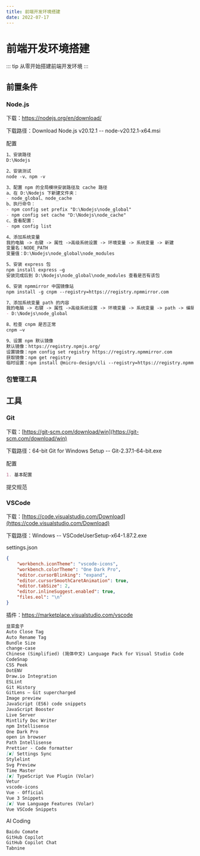```yaml
---
title: 前端开发环境搭建
date: 2022-07-17
---
```


# 前端开发环境搭建

::: tip
从零开始搭建前端开发环境
:::



## 前置条件

### Node.js

下载：https://nodejs.org/en/download/

下载路径：Download Node.js v20.12.1 -- node-v20.12.1-x64.msi

配置

```markdown
1、安装路径
D:\Nodejs

2、安装测试
node -v、npm -v

3、配置 npm 的全局模块安装路径及 cache 路径
a、在 D:\Nodejs 下新建文件夹：
- node_global、node_cache
b、执行命令：
- npm config set prefix "D:\Nodejs\node_global"
- npm config set cache "D:\Nodejs\node_cache"
c、查看配置：
- npm config list

4、添加系统变量
我的电脑 -> 右键 -> 属性 ->高级系统设置 -> 环境变量 -> 系统变量 -> 新建
变量名：NODE_PATH
变量值：D:\Nodejs\node_global\node_modules

5、安装 express 包
npm install express –g
安装完成后到 D:\Nodejs\node_global\node_modules 查看是否有该包

6、安装 npmmirror 中国镜像站
npm install -g cnpm --registry=https://registry.npmmirror.com

7、添加系统变量 path 的内容
我的电脑 -> 右键 -> 属性 ->高级系统设置 -> 环境变量 -> 系统变量 -> path -> 编辑 -> 新建
- D:\Nodejs\node_global

8、检查 cnpm 是否正常
cnpm –v

9、设置 npm 默认镜像
默认镜像：https://registry.npmjs.org/
设置镜像：npm config set registry https://registry.npmmirror.com
获取镜像：npm get registry
临时设置：npm install @micro-design/cli --registry=https://registry.npmmirror.com
```



### 包管理工具





## 工具

### Git

下载：[https://git-scm.com/download/win](https://git-scm.com/download/win)

下载路径：64-bit Git for Windows Setup -- Git-2.37.1-64-bit.exe

配置

```markdown
1. 基本配置
```

提交规范



### VSCode

下载：[https://code.visualstudio.com/Download](https://code.visualstudio.com/Download)

下载路径：Windows -- VSCodeUserSetup-x64-1.87.2.exe

settings.json

```json
{
    "workbench.iconTheme": "vscode-icons",
    "workbench.colorTheme": "One Dark Pro",
    "editor.cursorBlinking": "expand",
    "editor.cursorSmoothCaretAnimation": true,
    "editor.tabSize": 2,
    "editor.inlineSuggest.enabled": true,
    "files.eol": "\n"
}
```

插件：https://marketplace.visualstudio.com/vscode

```markdown
韭菜盒子
Auto Close Tag
Auto Rename Tag
Bundle Size
change-case
Chinese (Simplified) (简体中文) Language Pack for Visual Studio Code
CodeSnap
CSS Peek
DotENV
Draw.io Integration
ESLint
Git History
GitLens — Git supercharged
Image preview
JavaScript (ES6) code snippets
JavaScript Booster
Live Server
Mintlify Doc Writer
npm Intellisense
One Dark Pro
open in browser
Path Intellisense
Prettier - Code formatter
[✘] Settings Sync
Stylelint
Svg Preview
Time Master
[✘] TypeScript Vue Plugin (Volar)
Vetur
vscode-icons
Vue - Official
Vue 3 Snippets
[✘] Vue Language Features (Volar)
Vue VSCode Snippets
```

AI Coding

```markdown
Baidu Comate
GitHub Copilot
GitHub Copilot Chat
Tabnine
```

